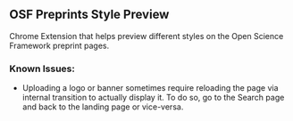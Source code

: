 ## OSF Preprints Style Preview
Chrome Extension that helps preview different styles on the Open Science Framework preprint pages.

### Known Issues:
 - Uploading a logo or banner sometimes require reloading the page via internal transition to actually display it. To do so, go to the Search page and back to the landing page or vice-versa.
